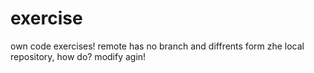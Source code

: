 # exercise
own code exercises!
remote has no branch and diffrents form zhe local repository, how do?
modify agin!